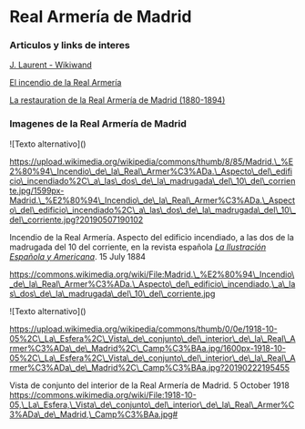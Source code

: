 # Real Armería de Madrid

### Articulos y links de interes

[J. Laurent - Wikiwand](https://www.wikiwand.com/es/articles/J._Laurent)

[El incendio de la Real Armería](https://porlascallesdemadridblog.wordpress.com/2018/08/28/incendio-real-armeria/)

[La restauration de la Real Armería de Madrid (1880-1894)](https://books.openedition.org/psorbonne/109061)



### Imagenes de la Real Armería de Madrid

!\[Texto alternativo]\()

https://upload.wikimedia.org/wikipedia/commons/thumb/8/85/Madrid.\_%E2%80%94\_Incendio\_de\_la\_Real\_Armer%C3%ADa.\_Aspecto\_del\_edificio\_incendiado%2C\_a\_las\_dos\_de\_la\_madrugada\_del\_10\_del\_corriente.jpg/1599px-Madrid.\_%E2%80%94\_Incendio\_de\_la\_Real\_Armer%C3%ADa.\_Aspecto\_del\_edificio\_incendiado%2C\_a\_las\_dos\_de\_la\_madrugada\_del\_10\_del\_corriente.jpg?20190507190102

Incendio de la Real Armería. Aspecto del edificio incendiado, a las dos de la madrugada del 10 del corriente, en la revista española *[La Ilustración Española y Americana](https://es.wikipedia.org/wiki/La_Ilustraci%C3%B3n_Espa%C3%B1ola_y_Americana)*. 15 July 1884

https://commons.wikimedia.org/wiki/File:Madrid.\_%E2%80%94\_Incendio\_de\_la\_Real\_Armer%C3%ADa.\_Aspecto\_del\_edificio\_incendiado,\_a\_las\_dos\_de\_la\_madrugada\_del\_10\_del\_corriente.jpg



!\[Texto alternativo]\()

https://upload.wikimedia.org/wikipedia/commons/thumb/0/0e/1918-10-05%2C\_La\_Esfera%2C\_Vista\_de\_conjunto\_del\_interior\_de\_la\_Real\_Armer%C3%ADa\_de\_Madrid%2C\_Camp%C3%BAa.jpg/1600px-1918-10-05%2C\_La\_Esfera%2C\_Vista\_de\_conjunto\_del\_interior\_de\_la\_Real\_Armer%C3%ADa\_de\_Madrid%2C\_Camp%C3%BAa.jpg?20190222195455

Vista de conjunto del interior de la Real Armería de Madrid. 5 October 1918
https://commons.wikimedia.org/wiki/File:1918-10-05,\_La\_Esfera,\_Vista\_de\_conjunto\_del\_interior\_de\_la\_Real\_Armer%C3%ADa\_de\_Madrid,\_Camp%C3%BAa.jpg#





















